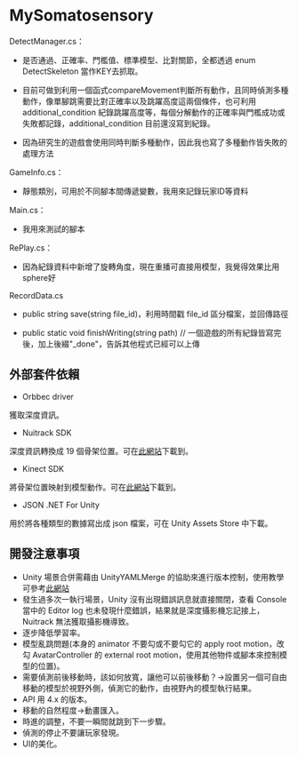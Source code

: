 # MySomatosensory

DetectManager.cs：
* 是否通過、正確率、門檻值、標準模型、比對關節，全都透過 enum DetectSkeleton 當作KEY去抓取。

* 目前可做到利用一個函式compareMovement判斷所有動作，且同時偵測多種動作，像單腳跳需要比對正確率以及跳躍高度這兩個條件，也可利用additional_condition 紀錄跳躍高度等，每個分解動作的正確率與門檻成功或失敗都記錄，additional_condition 目前還沒寫到紀錄。

* 因為研究生的遊戲會使用同時判斷多種動作，因此我也寫了多種動作皆失敗的處理方法

GameInfo.cs：

* 靜態類別，可用於不同腳本間傳遞變數，我用來記錄玩家ID等資料

Main.cs：

* 我用來測試的腳本

RePlay.cs：

* 因為紀錄資料中新增了旋轉角度，現在重播可直接用模型，我覺得效果比用sphere好

RecordData.cs
* public string save(string file_id)，利用時間戳 file_id 區分檔案，並回傳路徑


* public static void finishWriting(string path)
// 一個遊戲的所有紀錄皆寫完後，加上後綴"_done"，告訴其他程式已經可以上傳

## 外部套件依賴

* Orbbec driver

獲取深度資訊。

* Nuitrack SDK

深度資訊轉換成 19 個骨架位置。可在[此網站](https://nuitrack.com/)下載到。

* Kinect SDK

將骨架位置映射到模型動作。可在[此網站](https://www.microsoft.com/en-us/download/details.aspx?id=44561)下載到。

* JSON .NET For Unity

用於將各種類型的數據寫出成 json 檔案，可在 Unity Assets Store 中下載。

## 開發注意事項

* Unity 場景合併需藉由 UnityYAMLMerge 的協助來進行版本控制，使用教學可參考[此網站](https://nagachiang.github.io/tutorial-setup-smart-merge-for-unity-assets-with-git-chinese/#)
* 發生過多次一執行場景，Unity 沒有出現錯誤訊息就直接關閉，查看 Console 當中的 Editor log 也未發現什麼錯誤，結果就是深度攝影機忘記接上，Nuitrack 無法獲取攝影機導致。
* 逐步降低學習率。
* 模型亂跳問題(本身的 animator 不要勾或不要勾它的 apply root motion，改勾 AvatarController 的 external root motion，使用其他物件或腳本來控制模型的位置)。
* 需要偵測前後移動時，該如何放寬，讓他可以前後移動？→設置另一個可自由移動的模型於視野外側，偵測它的動作，由視野內的模型執行結果。
* API 用 4.x 的版本。
* 移動的自然程度→動畫匯入。
* 時進的調整，不要一瞬間就跳到下一步驟。
* 偵測的停止不要讓玩家發現。
* UI的美化。
